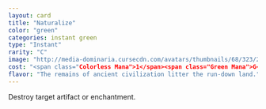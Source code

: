 ```yaml
---
layout: card
title: "Naturalize"
color: "green"
categories: instant green
type: "Instant"
rarity: "C"
image: "http://media-dominaria.cursecdn.com/avatars/thumbnails/68/323/200/283/635618400586091468.png"
cost: "<span class="Colorless Mana">1</span><span class="Green Mana">G</span>"
flavor: "The remains of ancient civilization litter the run-down land."
---
```


Destroy target artifact or enchantment.

